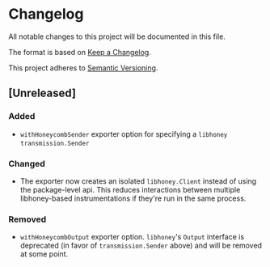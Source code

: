 # Changelog

All notable changes to this project will be documented in this file.

The format is based on [Keep a Changelog](https://keepachangelog.com/en/1.0.0/).

This project adheres to [Semantic Versioning](https://semver.org/spec/v2.0.0.html).

## [Unreleased]

### Added

* `withHoneycombSender` exporter option for specifying a `libhoney` `transmission.Sender`

### Changed

* The exporter now creates an isolated `libhoney.Client` instead of using the package-level api.  This reduces interactions between multiple libhoney-based instrumentations if they're run in the same process.

### Removed

* `withHoneycombOutput` exporter option.  `libhoney`'s `Output` interface is deprecated (in favor of `transmission.Sender` above) and will be removed at some point.